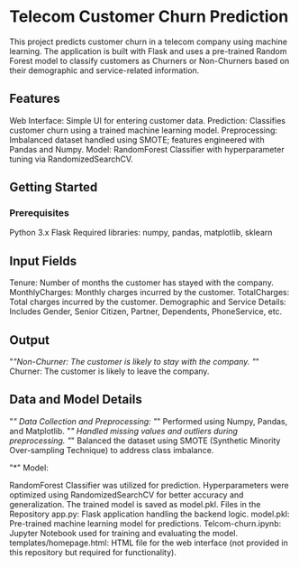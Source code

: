 # Telecom Customer Churn Prediction
This project predicts customer churn in a telecom company using machine learning. The application is built with Flask and uses a pre-trained Random Forest model to classify customers as Churners or Non-Churners based on their demographic and service-related information.

## Features
Web Interface: Simple UI for entering customer data.
Prediction: Classifies customer churn using a trained machine learning model.
Preprocessing: Imbalanced dataset handled using SMOTE; features engineered with Pandas and Numpy.
Model: RandomForest Classifier with hyperparameter tuning via RandomizedSearchCV.

## Getting Started
### Prerequisites
Python 3.x
Flask
Required libraries: numpy, pandas, matplotlib, sklearn

## Input Fields
Tenure: Number of months the customer has stayed with the company.
MonthlyCharges: Monthly charges incurred by the customer.
TotalCharges: Total charges incurred by the customer.
Demographic and Service Details: Includes Gender, Senior Citizen, Partner, Dependents, PhoneService, etc.

## Output
"*"Non-Churner: The customer is likely to stay with the company.
"*" Churner: The customer is likely to leave the company.

## Data and Model Details
"*" Data Collection and Preprocessing:
  "*" Performed using Numpy, Pandas, and Matplotlib.
  "*" Handled missing values and outliers during preprocessing.
  "*" Balanced the dataset using SMOTE (Synthetic Minority Over-sampling Technique) to address class imbalance.

"*" Model:

RandomForest Classifier was utilized for prediction.
Hyperparameters were optimized using RandomizedSearchCV for better accuracy and generalization.
The trained model is saved as model.pkl.
Files in the Repository
app.py: Flask application handling the backend logic.
model.pkl: Pre-trained machine learning model for predictions.
Telcom-churn.ipynb: Jupyter Notebook used for training and evaluating the model.
templates/homepage.html: HTML file for the web interface (not provided in this repository but required for functionality).

